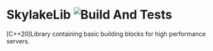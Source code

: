 # SkylakeLib ![Build And Tests](https://github.com/balannarcis96/SkylakeLib/actions/workflows/CMake/badge.svg)
[C++20]Library containing basic building blocks for high performance servers.

 
